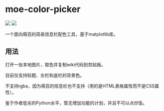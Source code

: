 # moe-color-picker

[![](https://img.shields.io/badge/license-CC_0-green.svg)]()
[![](https://img.shields.io/badge/A_Moegirl_Project_(x)-limegreen.svg)](https://zh.moegirl.org.cn/_?curid=417122)

一个面向萌百的简易信息栏配色工具，基于matplotlib库。

## 用法
打开一张本地图片，取色并复制wiki代码到剪贴板。

目前仅支持标题、左栏和底栏的背景色。

不支持rgba，因为萌百的信息栏也不支持（用的是HTML表格属性而不是CSS属性）。

鉴于作者低劣的Python水平，暂无增加功能的计划，并且不可以点炒饭。


